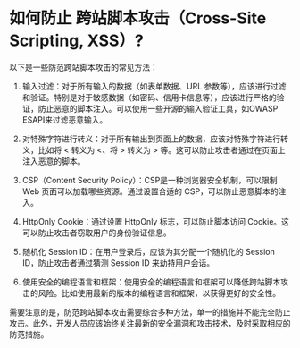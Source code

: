 # 如何防止 跨站脚本攻击（Cross-Site Scripting, XSS）?

以下是一些防范跨站脚本攻击的常见方法：

1. 输入过滤：对于所有输入的数据（如表单数据、URL 参数等），应该进行过滤和验证。特别是对于敏感数据（如密码、信用卡信息等），应该进行严格的验证，防止恶意的脚本注入。可以使用一些开源的输入验证工具，如OWASP ESAPI来过滤恶意输入。

2. 对特殊字符进行转义：对于所有输出到页面上的数据，应该对特殊字符进行转义，比如将 < 转义为 <、将 > 转义为 > 等。这可以防止攻击者通过在页面上注入恶意的脚本。

3. CSP（Content Security Policy）：CSP是一种浏览器安全机制，可以限制 Web 页面可以加载哪些资源。通过设置合适的 CSP，可以防止恶意脚本的注入。

4. HttpOnly Cookie：通过设置 HttpOnly 标志，可以防止脚本访问 Cookie。这可以防止攻击者窃取用户的身份验证信息。

5. 随机化 Session ID：在用户登录后，应该为其分配一个随机化的 Session ID，防止攻击者通过猜测 Session ID 来劫持用户会话。

6. 使用安全的编程语言和框架：使用安全的编程语言和框架可以降低跨站脚本攻击的风险。比如使用最新的版本的编程语言和框架，以获得更好的安全性。

需要注意的是，防范跨站脚本攻击需要综合多种方法，单一的措施并不能完全防止攻击。此外，开发人员应该始终关注最新的安全漏洞和攻击技术，及时采取相应的防范措施。